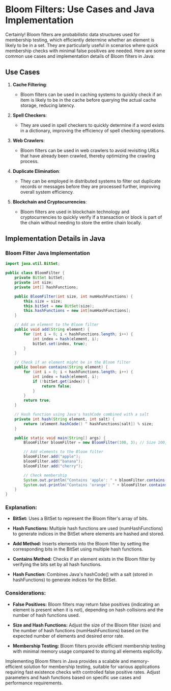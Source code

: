 # Bloom Filters: Use Cases and Java Implementation

Certainly! Bloom filters are probabilistic data structures used for membership testing, which efficiently determine whether an element is likely to be in a set. They are particularly useful in scenarios where quick membership checks with minimal false positives are needed. Here are some common use cases and implementation details of Bloom filters in Java:

## Use Cases

1. **Cache Filtering**:
   - Bloom filters can be used in caching systems to quickly check if an item is likely to be in the cache before querying the actual cache storage, reducing latency.

2. **Spell Checkers**:
   - They are used in spell checkers to quickly determine if a word exists in a dictionary, improving the efficiency of spell checking operations.

3. **Web Crawlers**:
   - Bloom filters can be used in web crawlers to avoid revisiting URLs that have already been crawled, thereby optimizing the crawling process.

4. **Duplicate Elimination**:
   - They can be employed in distributed systems to filter out duplicate records or messages before they are processed further, improving overall system efficiency.

5. **Blockchain and Cryptocurrencies**:
   - Bloom filters are used in blockchain technology and cryptocurrencies to quickly verify if a transaction or block is part of the chain without needing to store the entire chain locally.

## Implementation Details in Java

### Bloom Filter Java Implementation

```java
import java.util.BitSet;

public class BloomFilter {
    private BitSet bitSet;
    private int size;
    private int[] hashFunctions;

    public BloomFilter(int size, int numHashFunctions) {
        this.size = size;
        this.bitSet = new BitSet(size);
        this.hashFunctions = new int[numHashFunctions];
    }

    // Add an element to the Bloom filter
    public void add(String element) {
        for (int i = 0; i < hashFunctions.length; i++) {
            int index = hash(element, i);
            bitSet.set(index, true);
        }
    }

    // Check if an element might be in the Bloom filter
    public boolean contains(String element) {
        for (int i = 0; i < hashFunctions.length; i++) {
            int index = hash(element, i);
            if (!bitSet.get(index)) {
                return false;
            }
        }
        return true;
    }

    // Hash function using Java's hashCode combined with a salt
    private int hash(String element, int salt) {
        return (element.hashCode() ^ hashFunctions[salt]) % size;
    }

    public static void main(String[] args) {
        BloomFilter bloomFilter = new BloomFilter(100, 3); // Size 100, 3 hash functions

        // Add elements to the Bloom filter
        bloomFilter.add("apple");
        bloomFilter.add("banana");
        bloomFilter.add("cherry");

        // Check membership
        System.out.println("Contains 'apple': " + bloomFilter.contains("apple")); // Output: true
        System.out.println("Contains 'orange': " + bloomFilter.contains("orange")); // Output: false (may be a false positive)
    }
}
```

### Explanation:

-  **BitSet:** Uses a BitSet to represent the Bloom filter's array of bits.

-  **Hash Functions:** Multiple hash functions are used (numHashFunctions) to generate indices in the BitSet where elements are hashed and stored.

-  **Add Method:** Inserts elements into the Bloom filter by setting the corresponding bits in the BitSet using multiple hash functions.

-  **Contains Method:** Checks if an element exists in the Bloom filter by verifying the bits set by all hash functions.

-  **Hash Function:** Combines Java's hashCode() with a salt (stored in hashFunctions) to generate indices for the BitSet.

### Considerations:

-  **False Positives:** Bloom filters may return false positives (indicating an element is present when it is not), depending on hash collisions and the number of hash functions used.

-  **Size and Hash Functions:** Adjust the size of the Bloom filter (size) and the number of hash functions (numHashFunctions) based on the expected number of elements and desired error rate.

-  **Membership Testing:** Bloom filters provide efficient membership testing with minimal memory usage compared to storing all elements explicitly.

Implementing Bloom filters in Java provides a scalable and memory-efficient solution for membership testing, suitable for various applications requiring fast existence checks with controlled false positive rates. Adjust parameters and hash functions based on specific use cases and performance requirements.
